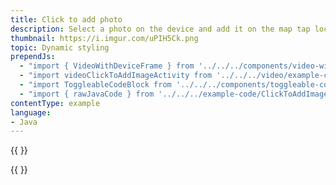 ```yaml
---
title: Click to add photo
description: Select a photo on the device and add it on the map tap location.
thumbnail: https://i.imgur.com/uPIH5Ck.png
topic: Dynamic styling
prependJs:
  - "import { VideoWithDeviceFrame } from '../../../components/video-with-device-frame'"
  - "import videoClickToAddImageActivity from '../../../video/example-click-to-add-image-activity.mp4'"
  - "import ToggleableCodeBlock from '../../../components/toggleable-code-block'"
  - "import { rawJavaCode } from '../../../example-code/ClickToAddImageActivity.js'"
contentType: example
language:
- Java
---
```


{{
  <VideoWithDeviceFrame
    videoFile={videoClickToAddImageActivity}
    rotation="horizontal"
    device="pixel-2"
  />
}}

<!-- Any notes about this example would go here.  -->

{{
  <ToggleableCodeBlock
    java={rawJavaCode}
  />
}}
